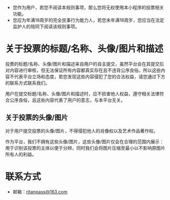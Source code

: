 - 您作为用户，若您不阅读本规则事项，那么您将无权使用本小程序的投票相关功能。
- 您应为年满18周岁的完全民事行为能力人，若您未年满18周岁，您应当在法定监护人的陪同下阅读该规则事项。

# 关于投票的标题/名称、头像/图片和描述
投票的标题/名称、头像/图片和描述来自用户的自主提交，虽然平台会在其提交后对内容进行审核，但无法保证所有内容都真实存在且不违背公序良俗。所以这些内容不代表平台立场和态度，若您发现这些内容侵犯了您的合法权益，请您通过下方的联系方式联系我们。

用户在提交标题/名称、头像/图片和描述时，应不损害他人权益，遵守相关法律符合公序良俗，且这些内容代表了用户的意志，与本平台无关。

## 关于投票的头像/图片

对于用户提交投票的头像/图片，不得侵犯他人的肖像权以及艺术作品著作权。

作为平台，我们不拥有这些头像/图片，这些头像/图片仅会在合理的范围内展示：用于识别该投票的主体以便于分辨，同时我们会将图片压缩至最小以不影响原图片所有人的利益。

# 联系方式
- 邮箱：ritanpass@163.com
